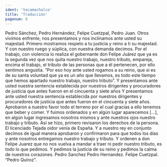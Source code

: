 ```yaml
---
ident: 'tecamachalco'
title: 'Traducción'
pagenum: 9
---
```

Pedro Sánchez, Pedro Hernández, Felipe Cuetzpal, Pedro Juan. Otros vivimos enfrente, nos presentamos y nos inclinamos ante usted su majestad. Primero mostramos respeto a tu justicia y reino a ti su majestad. Y con nuestro ruego y súplica, con nuestra demanda decimos. Por el trabajo, con violencia lo realiza el gobernante don Felipe Juárez que ya es la segunda vez que nos quita nuestro trabajo, nuestro tributo, empareja, encima el trabajo, el tributo de las personas que a él pertenecen, por ello sentimos angustia.
“Por eso hoy ante usted rogamos a su reino, que si es de su santa voluntad que ya es un año que llevamos, es todo este tiempo que hemos apartado nuestro trabajo, nuestro tributo”.
Y presentamos ante usted nuestra sentencia establecida por nuestros dirigentes y procuradores de justicia que antes fueron en el cincuenta y siete años Y presentamos ante usted nuestra sentencia establecida por nuestros dirigentes y procuradores de justicia que antes fueron en el cincuenta y siete años. Aprobaron a nuestro favor todo el terreno por el cual gracias a ello tenemos que beber y comer. Y fuimos ordenados y en algún lugar aparecemos […], en algún lugar ingresamos nosotros mismos y ante nuestros ojos nuestro trabajo y tributo. Así se hizo, primero revisaron los derechos de la persona. El licenciado Tejada oidor venía de España. Y a nuestro rey en conjunto decimos de igual manera aprobaron y confirmaron para que todos los días y ante nosotros entregamos nuestro trabajo y tributo. Y ordenen a don Felipe Juarez que no nos vuelva a mandar a traer ni pedir nuestro tributo, es todo lo que pedimos. Y pedimos la justicia de su reino y pedimos la calma de nuestros corazones.
Pedro Sanchez
Pedro Hernandez.
Felipe Cuetzpal.
“Pedro Quiroz”.

